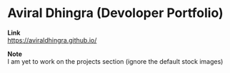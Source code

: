 # Aviral Dhingra (Devoloper Portfolio)
**Link** <br>
https://aviraldhingra.github.io/

**Note** <br>
I am yet to work on the projects section (ignore the default stock images)
